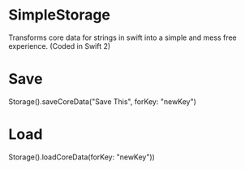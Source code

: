# SimpleStorage
Transforms core data for strings in swift into a simple and mess free experience. (Coded in Swift 2)

# Save 
Storage().saveCoreData("Save This", forKey: "newKey")

# Load 
Storage().loadCoreData(forKey: "newKey"))
